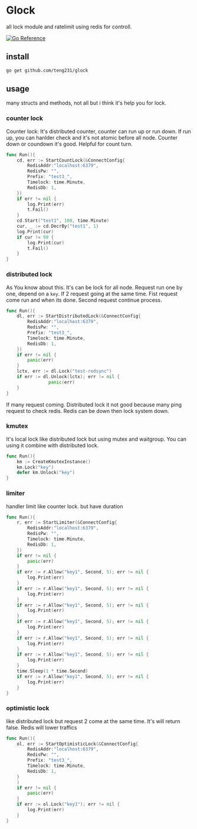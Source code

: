 # Glock
all lock module and ratelimit using redis for controll.

[![Go Reference](https://pkg.go.dev/badge/github.com/princjef/gomarkdoc.svg)](https://pkg.go.dev/github.com/teng231/glock)

## install

``` bash
go get github.com/teng231/glock
```

## usage
 many structs and methods, not all but i think it's help you for lock.


### counter lock
Counter lock: It's distributed counter, counter can run up or run down. If run up, you can hanlder check and it's not atomic before all node.
Counter down or coundown it's good.
Helpful for count turn.

``` go
func Run(){
	cd, err := StartCountLock(&ConnectConfig{
		RedisAddr:"localhost:6379",
		RedisPw: "",
		Prefix: "test3_",
		Timelock: time.Minute,
		RedisDb: 1,
	})
	if err != nil {
		log.Print(err)
		t.Fail()
	}
	cd.Start("test1", 100, time.Minute)
	cur, _ := cd.DecrBy("test1", 1)
	log.Print(cur)
	if cur != 99 {
		log.Print(cur)
		t.Fail()
	}
}
```

### distributed lock
As You know about this. It's can be lock for all node. Request run one by one, depend on a `key`.
If 2 request going at the same time. Fist request come run and when its done. Second request continue process.

``` go
func Run(){
	dl, err := StartDistributedLock(&ConnectConfig{
		RedisAddr:"localhost:6379",
		RedisPw: "",
		Prefix: "test3_",
		Timelock: time.Minute,
		RedisDb: 1,
	})
	if err != nil {
		panic(err)
	}
    lctx, err := dl.Lock("test-redsync")
    if err := dl.Unlock(lctx); err != nil {
				panic(err)
	}
}
```

If many request coming. Distributed lock it not good because many ping request to check redis. Redis can be down then lock system down.

### kmutex

It's local lock like distributed lock but using mutex and waitgroup. You can using it combine with distributed lock.


``` go
func Run(){
	km := CreateKmutexInstance()
	km.Lock("key")
	defer km.Unlock("key")
}
```

### limiter

handler limit like counter lock. but have duration


``` go
func Run(){
    r, err := StartLimiter(&ConnectConfig{
		RedisAddr:"localhost:6379",
		RedisPw: "",
		Timelock: time.Minute,
		RedisDb: 1,
	})
	if err != nil {
		panic(err)
	}
	if err := r.Allow("key1", Second, 5); err != nil {
		log.Print(err)
	}
	if err := r.Allow("key1", Second, 5); err != nil {
		log.Print(err)
	}
	if err := r.Allow("key1", Second, 5); err != nil {
		log.Print(err)
	}
	if err := r.Allow("key1", Second, 5); err != nil {
		log.Print(err)
	}
	if err := r.Allow("key1", Second, 5); err != nil {
		log.Print(err)
	}
	if err := r.Allow("key1", Second, 5); err != nil {
		log.Print(err)
	}
	time.Sleep(1 * time.Second)
	if err := r.Allow("key1", Second, 5); err != nil {
		log.Print(err)
	}
}
```


### optimistic lock

like distributed lock but request 2 come at the same time. It's will return false.
Redis will lower traffics


``` go
func Run(){
    ol, err := StartOptimisticLock(&ConnectConfig{
		RedisAddr:"localhost:6379",
		RedisPw: "",
		Prefix: "test3_",
		Timelock: time.Minute,
		RedisDb: 1,
	}
	)
	if err != nil {
		panic(err)
	}
	if err := ol.Lock("key1"); err != nil {
		log.Print(err)
	}
}
```
